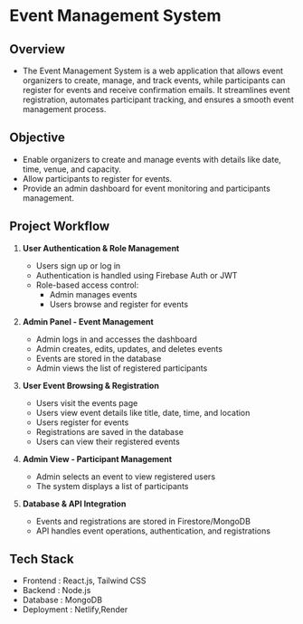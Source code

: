 # Event Management System

## Overview
- The Event Management System is a web application that allows event organizers to create, manage, and track events, while participants can register for events and receive confirmation emails. It streamlines event registration, automates participant tracking, and ensures a smooth event management process.

## Objective
- Enable organizers to create and manage events with details like date, time, venue, and capacity.
- Allow participants to register for events.
- Provide an admin dashboard for event monitoring and participants management.

## Project Workflow
1. **User Authentication & Role Management**  
   - Users sign up or log in  
   - Authentication is handled using Firebase Auth or JWT  
   - Role-based access control:  
     - Admin manages events  
     - Users browse and register for events  

2. **Admin Panel - Event Management**  
   - Admin logs in and accesses the dashboard  
   - Admin creates, edits, updates, and deletes events  
   - Events are stored in the database  
   - Admin views the list of registered participants  

3. **User Event Browsing & Registration**  
   - Users visit the events page  
   - Users view event details like title, date, time, and location  
   - Users register for events  
   - Registrations are saved in the database  
   - Users can view their registered events  

4. **Admin View - Participant Management**  
   - Admin selects an event to view registered users  
   - The system displays a list of participants  

5. **Database & API Integration**  
   - Events and registrations are stored in Firestore/MongoDB  
   - API handles event operations, authentication, and registrations  



## Tech Stack
- Frontend : React.js, Tailwind CSS
- Backend : Node.js
- Database : MongoDB
- Deployment : Netlify,Render

   
